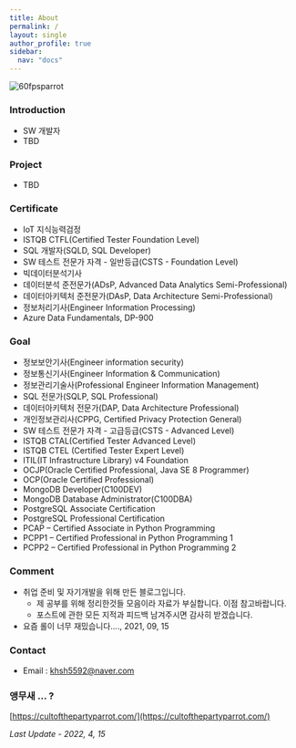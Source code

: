 ```yaml
---
title: About
permalink: /
layout: single
author_profile: true
sidebar:
  nav: "docs"
---
```


![60fpsparrot](https://user-images.githubusercontent.com/44635266/75249174-0d5f5680-5819-11ea-896a-de4e0c4dc13b.gif)

### Introduction

<!-- * KT DS(SW Developer) -->

* SW 개발자
* TBD

### Project

* TBD

### Certificate 

* IoT 지식능력검정
* ISTQB CTFL(Certified Tester Foundation Level)
* SQL 개발자(SQLD, SQL Developer)
* SW 테스트 전문가 자격 - 일반등급(CSTS - Foundation Level)
* 빅데이터분석기사
* 데이터분석 준전문가(ADsP, Advanced Data Analytics Semi-Professional)
* 데이터아키텍처 준전문가(DAsP, Data Architecture Semi-Professional)
* 정보처리기사(Engineer Information Processing)
* Azure Data Fundamentals, DP-900

### Goal 
    
* 정보보안기사(Engineer information security)
* 정보통신기사(Engineer Information & Communication)
* 정보관리기술사(Professional Engineer Information Management)
* SQL 전문가(SQLP, SQL Professional)
* 데이터아키텍처 전문가(DAP, Data Architecture Professional)
* 개인정보관리사(CPPG, Certified Privacy Protection General)
* SW 테스트 전문가 자격 - 고급등급(CSTS - Advanced Level)
* ISTQB CTAL(Certified Tester Advanced Level)
* ISTQB CTEL (Certified Tester Expert Level)
* ITIL(IT Infrastructure Library) v4 Foundation
* OCJP(Oracle Certified Professional, Java SE 8 Programmer)
* OCP(Oracle Certified Professional)
* MongoDB Developer(C100DEV)
* MongoDB Database Administrator(C100DBA)
* PostgreSQL Associate Certification
* PostgreSQL Professional Certification
* PCAP – Certified Associate in Python Programming
* PCPP1 – Certified Professional in Python Programming 1
* PCPP2 – Certified Professional in Python Programming 2

### Comment

* 취업 준비 및 자기개발을 위해 만든 블로그입니다. 
  * 제 공부를 위해 정리한것들 모음이라 자료가 부실합니다. 이점 참고바랍니다.
  * 포스트에 관한 모든 지적과 피드백 남겨주시면 감사히 받겠습니다.
* 요즘 롤이 너무 재밌습니다...., 2021, 09, 15

### Contact

* Email : khsh5592@naver.com

### 앵무새 ... ?

[https://cultofthepartyparrot.com/](https://cultofthepartyparrot.com/)

*Last Update - 2022, 4, 15*
